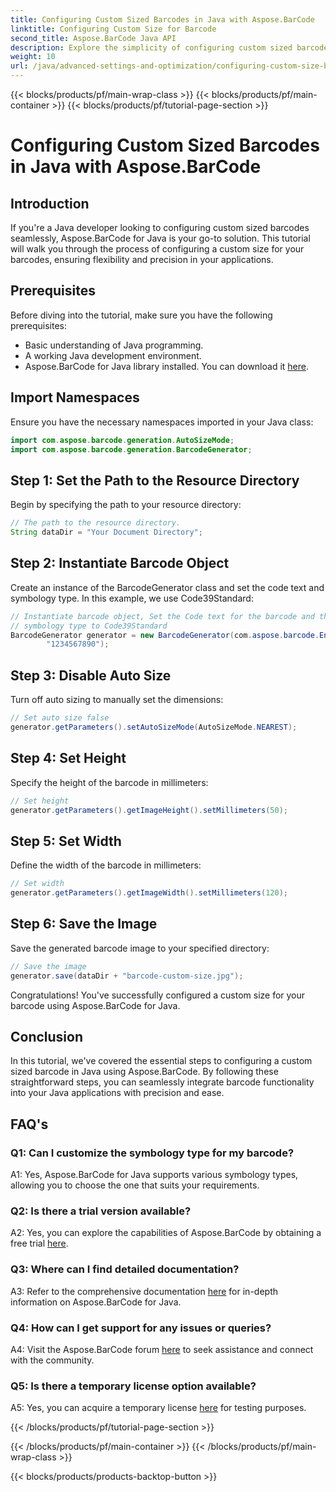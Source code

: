 ```yaml
---
title: Configuring Custom Sized Barcodes in Java with Aspose.BarCode
linktitle: Configuring Custom Size for Barcode
second_title: Aspose.BarCode Java API
description: Explore the simplicity of configuring custom sized barcodes in Java with Aspose.BarCode. Follow our step-by-step tutorial for precise configuration.
weight: 10
url: /java/advanced-settings-and-optimization/configuring-custom-size-barcode/
---
```


{{< blocks/products/pf/main-wrap-class >}}
{{< blocks/products/pf/main-container >}}
{{< blocks/products/pf/tutorial-page-section >}}

# Configuring Custom Sized Barcodes in Java with Aspose.BarCode

## Introduction

If you're a Java developer looking to configuring custom sized barcodes seamlessly, Aspose.BarCode for Java is your go-to solution. This tutorial will walk you through the process of configuring a custom size for your barcodes, ensuring flexibility and precision in your applications.

## Prerequisites

Before diving into the tutorial, make sure you have the following prerequisites:

- Basic understanding of Java programming.
- A working Java development environment.
- Aspose.BarCode for Java library installed. You can download it [here](https://releases.aspose.com/barcode/java/).

## Import Namespaces

Ensure you have the necessary namespaces imported in your Java class:

```java
import com.aspose.barcode.generation.AutoSizeMode;
import com.aspose.barcode.generation.BarcodeGenerator;

```

## Step 1: Set the Path to the Resource Directory

Begin by specifying the path to your resource directory:

```java
// The path to the resource directory.
String dataDir = "Your Document Directory";
```

## Step 2: Instantiate Barcode Object

Create an instance of the BarcodeGenerator class and set the code text and symbology type. In this example, we use Code39Standard:

```java
// Instantiate barcode object, Set the Code text for the barcode and the
// symbology type to Code39Standard
BarcodeGenerator generator = new BarcodeGenerator(com.aspose.barcode.EncodeTypes.CODE_39_STANDARD,
		"1234567890");
```

## Step 3: Disable Auto Size

Turn off auto sizing to manually set the dimensions:

```java
// Set auto size false
generator.getParameters().setAutoSizeMode(AutoSizeMode.NEAREST);
```

## Step 4: Set Height

Specify the height of the barcode in millimeters:

```java
// Set height
generator.getParameters().getImageHeight().setMillimeters(50);
```

## Step 5: Set Width

Define the width of the barcode in millimeters:

```java
// Set width
generator.getParameters().getImageWidth().setMillimeters(120);
```

## Step 6: Save the Image

Save the generated barcode image to your specified directory:

```java
// Save the image
generator.save(dataDir + "barcode-custom-size.jpg");
```

Congratulations! You've successfully configured a custom size for your barcode using Aspose.BarCode for Java.

## Conclusion

In this tutorial, we've covered the essential steps to configuring a custom sized barcode in Java using Aspose.BarCode. By following these straightforward steps, you can seamlessly integrate barcode functionality into your Java applications with precision and ease.

## FAQ's

### Q1: Can I customize the symbology type for my barcode?

A1: Yes, Aspose.BarCode for Java supports various symbology types, allowing you to choose the one that suits your requirements.

### Q2: Is there a trial version available?

A2: Yes, you can explore the capabilities of Aspose.BarCode by obtaining a free trial [here](https://releases.aspose.com/).

### Q3: Where can I find detailed documentation?

A3: Refer to the comprehensive documentation [here](https://reference.aspose.com/barcode/java/) for in-depth information on Aspose.BarCode for Java.

### Q4: How can I get support for any issues or queries?

A4: Visit the Aspose.BarCode forum [here](https://forum.aspose.com/c/barcode/13) to seek assistance and connect with the community.

### Q5: Is there a temporary license option available?

A5: Yes, you can acquire a temporary license [here](https://purchase.aspose.com/temporary-license/) for testing purposes.

{{< /blocks/products/pf/tutorial-page-section >}}

{{< /blocks/products/pf/main-container >}}
{{< /blocks/products/pf/main-wrap-class >}}

{{< blocks/products/products-backtop-button >}}
